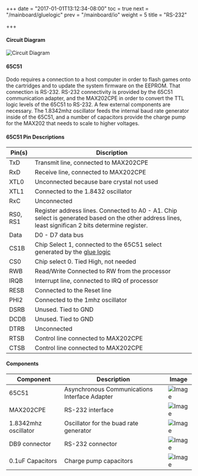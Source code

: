 +++
date = "2017-01-01T13:12:34-08:00"
toc = true
next = "/mainboard/gluelogic"
prev = "/mainboard/io"
weight = 5
title = "RS-232"

+++

#### Circuit Diagram

![Circuit Diagram](/rs232.png?width=50%)

#### 65C51

Dodo requires a connection to a host computer in order to flash games onto the cartridges and to update the system firmware on the EEPROM. That connection is RS-232. RS-232 connectivity is provided by the 65C51 communication adapter, and the MAX202CPE in order to convert the TTL logic levels of the 65C51 to RS-232. A few external components are necessary. The 1.8342mhz oscillator feeds the internal baud rate generator inside of the 65C51, and a number of capacitors provide the charge pump for the MAX202 that needs to scale to higher voltages.

#### 65C51 Pin Descriptions

| Pin(s)      | Discription                 |
| ----------- | --------------------------- |
| TxD         | Transmit line, connected to MAX202CPE
| RxD         | Receive line, connected to MAX202CPE
| XTL0        | Unconnected because bare crystal not used
| XTL1        | Connected to the 1.8432 oscillator
| RxC         | Unconnected
| RS0, RS1    | Register address lines. Connected to A0 - A1. Chip select is generated based on the other address lines, least significan 2 bits determine register.
| Data        | D0 - D7 data bus
| CS1B        | Chip Select 1, connected to the 65C51 select generated by the [glue logic](/mainboard/gluelogic)
| CS0         | Chip select 0. Tied High, not needed
| RWB         | Read/Write Connected to RW from the processor
| IRQB        | Interrupt line, connected to IRQ of processor
| RESB        | Connected to the Reset line
| PHI2        | Connected to the 1mhz oscillator
| DSRB        | Unused. Tied to GND
| DCDB        | Unused. Tied to GND
| DTRB        | Unconnected
| RTSB        | Control line connected to MAX202CPE
| CTSB        | Control line connected to MAX202CPE

#### Components

| Component                | Description                                   | Image                    |
| ------------------------ | --------------------------------------------- | ------------------------ |
| 65C51                    | Asynchronous Communications Interface Adapter | ![Image](/65C51.jpg?height=100px)
| MAX202CPE                | RS-232 interface                              | ![Image](/MAX202CPE.jpg?height=100px)
| 1.8342mhz oscillator     | Oscillator for the buad rate generator        | ![Image](/1_8432mhz.jpg?height=100px)
| DB9 connector            | RS-232 connector                              | ![Image](/db9.jpg?height=100px)
| 0.1uF Capacitors         | Charge pump capacitors                        | ![Image](/0_1uF.jpg?height=100px)
